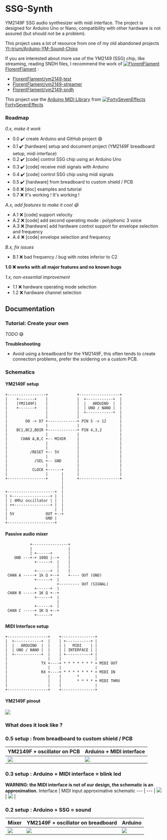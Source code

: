 # SSG-Synth
YM2149F SSG audio synthesizer with midi interface.
The project is designed for Arduino Uno or Nano, compatibility with other hardware is not assured (but should not be a problem).

This project uses a lot of resource from one of my old abandoned projects [Yt-trium/Arduino-YM-Sound-Chips](https://github.com/Yt-trium/Arduino-YM-Sound-Chips)

If you are interested about more use of the YM2149 (SSG) chip, like streaming, reading SNDH files, I recommend the work of [![FlorentFlament](https://avatars2.githubusercontent.com/u/6681007?s=20&v=4) FlorentFlament](https://github.com/FlorentFlament) :
* [FlorentFlament/ym2149-test](https://github.com/FlorentFlament/ym2149-test)
* [FlorentFlament/ym2149-streamer](https://github.com/FlorentFlament/ym2149-streamer)
* [FlorentFlament/ym2149-sndh](https://github.com/FlorentFlament/ym2149-sndh)

This project use the [Arduino MIDI Library](https://github.com/FortySevenEffects/arduino_midi_library) from [![FortySevenEffects](https://avatars2.githubusercontent.com/u/1766006?s=20&v=4) FortySevenEffects](https://github.com/FortySevenEffects)


### Roadmap
*0.x, make it work*
* 0.0 :heavy_check_mark: create Arduino and GitHub project :smile:
* 0.1 :heavy_check_mark: [hardware] setup and document project (YM2149F breadboard setup, midi interface)
* 0.2 :heavy_check_mark: [code] control SSG chip using an Arduino Uno
* 0.3 :heavy_check_mark: [code] receive midi signals with Arduino
* 0.4 :heavy_check_mark: [code] control SSG chip using midi signals
* 0.5 :heavy_check_mark: [hardware] from breadboard to custom shield / PCB
* 0.6 :x: [doc] examples and tutorial
* 0.7 :x: It's working ! It's working !

*A.x, add features to make it cool :smile:*
* A.1 :x: [code] support velocity
* A.2 :x: [code] add second operating mode : polyphonic 3 voice
* A.3 :x: [hardware] add hardware control support for envelope selection and frequency
* A.4 :x: [code] envelope selection and frequency

*B.x, fix issues*
* B.1 :x: bad frequency / bug with notes inferior to C2

**1.0 :x: works with all major features and no known bugs**

*1.x, non-essential improvement*
* 1.1 :x: hardware operating mode selection
* 1.2 :x: hardware channel selection


## Documentation
### Tutorial: Create your own
*TODO* :smile:

**Troubleshooting**
* Avoid using a breadboard for the YM2149F, this often tends to create connection problems, prefer the soldering on a custom PCB.

### Schematics
#### YM2149F setup
```
+-----------------+             +------------------+
|    +-------+    |             |  +------------+  |
|    |YM2149F|    |             |  |   ARDUINO  |  |
|    +-------+    |             |  | UNO / NANO |  |
|                 |             |  +------------+  |
|                 |             |                  |
|        D0 -> D7 +-------------+ PIN 5 -> 12      |
|                 |             |                  |
|    BC1,BC2,BDIR +-------------+ PIN 4,3,2        |
|                 |             |                  |
|      CHAN A,B,C +-- MIXER     |                  |
|                 |             |                  |
|                 |             |                  |
|          /RESET +-- 5V        |                  |
|                 |             |                  |
|            /SEL +-- GND       |                  |
|                 |             |                  |
|           CLOCK +------+      |                  |
|                 |      |      |                  |
+-----------------+      |      +------------------+
                         |
                         |
+---------------------+  |
| +-----------------+ |  |
| | 4Mhz oscillator | |  |
| ++----------------+ |  |
|                     |  |
| 5V              OUT +--+
|                 GND |
+---------------------+
```

#### Passive audio mixer
```
           +----------------+
           |                |
           | +------+       |
    GND ---+-+ 100Ω |--+    |
             +------+  |    |
                       |    |
             +------+  |    |
 CHAN A -----+ 1k Ω +--+    +---- OUT (GND)
             +------+  |
                       +--------- OUT (SIGNAL)
             +------+  |
 CHAN B -----+ 1K Ω +--+
             +------+  |
                       |
             +------+  |
 CHAN C -----+ 1K Ω +--+
             +------+
```

#### MIDI Interface setup
```
+------------------+    +---------------+
|  +------------+  |    | +-----------+ |
|  |   ARDUINO  |  |    | |   MIDI    | |
|  | UNO / NANO |  |    | | INTERFACE | |
|  +------------+  |    | +-----------+ |
|                  |    |               |
|               TX +----+ * * * * * * * + MIDI OUT
|                  |    |               |
|               RX +----+ * * * * * * * + MIDI IN
|                  |    |       *       |
|                  |    |       * * * * + MIDI THRU
|                  |    |               |
+------------------+    +---------------+
```

#### YM2149F pinout
![](doc/media/pin_layout.png)


### What does it look like ?

### 0.5 setup : from breadboard to custom shield / PCB
YM2149F + oscillator on PCB | Arduino + MIDI interface
--- | ---
| ![](doc/media/YM2149F_0_5.png) | ![](doc/media/arduino_0_5.png) |

### 0.3 setup : Arduino + MIDI interface = blink led
**WARNING: the MIDI interface is not of our design, the schematic is an approximation.**
Interface | MIDI input approximative schematic
--- | ---
| ![](doc/media/midi_interface.png) | ![](doc/media/midi_interface_schematic.png) |

### 0.2 setup : Arduino + SSG = sound
Mixer | YM2149F + oscillator on breadboard | Arduino
--- | --- | ---
| ![](doc/media/mixer_0_2.png) | ![](doc/media/YM2149F_0_2.png) | ![](doc/media/arduino_0_2.png) |
